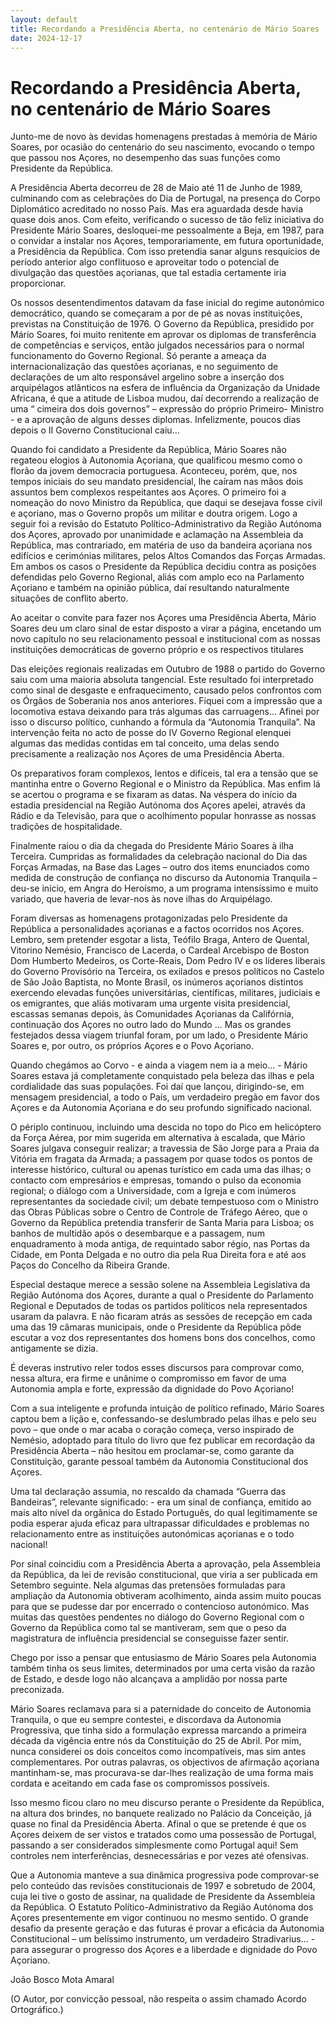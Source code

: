 ```yaml
---
layout: default
title: Recordando a Presidência Aberta, no centenário de Mário Soares
date: 2024-12-17
---
```

# Recordando a Presidência Aberta, no centenário de Mário Soares

Junto-me de novo às devidas homenagens prestadas à memória de Mário Soares, por ocasião do centenário do seu nascimento, evocando o tempo que passou nos Açores, no desempenho das suas funções como Presidente da República. 


A Presidência Aberta decorreu de 28 de Maio até 11 de Junho de 1989, culminando com as celebrações do Dia de Portugal, na presença do Corpo Diplomático acreditado no nosso País. Mas era aguardada desde havia quase dois anos. Com efeito, verificando o sucesso de tão feliz iniciativa do Presidente Mário Soares, desloquei-me pessoalmente a Beja, em 1987, para o convidar a instalar nos Açores, temporariamente, em futura oportunidade, a Presidência da República. Com isso pretendia sanar alguns resquícios de período anterior algo conflituoso e aproveitar todo o potencial de divulgação das questões açorianas, que tal estadia certamente iria proporcionar. 


Os nossos desentendimentos datavam da fase inicial do regime autonómico democrático, quando se começaram a por de pé as novas instituições, previstas na Constituição de 1976. O Governo da República, presidido por Mário Soares, foi muito renitente em aprovar os diplomas de transferência de competências e serviços, então julgados necessários para o normal funcionamento do Governo Regional. Só perante a ameaça da internacionalização das questões açorianas, e no seguimento de declarações de um alto responsável argelino sobre a inserção dos arquipélagos atlânticos na esfera de influência da Organização da Unidade Africana, é que a atitude de Lisboa mudou, daí decorrendo a realização de uma “ cimeira dos dois governos” – expressão do próprio Primeiro- Ministro - e a aprovação de alguns desses diplomas. Infelizmente, poucos dias depois o II Governo Constitucional caiu… 


Quando foi candidato a Presidente da República, Mário Soares não regateou elogios à Autonomia  Açoriana, que qualificou mesmo como o florão da jovem democracia portuguesa. Aconteceu, porém, que, nos tempos iniciais do seu mandato presidencial, lhe caíram nas mãos dois assuntos bem complexos respeitantes aos Açores. O primeiro foi a nomeação do novo Ministro da República, que daqui se desejava fosse civil e açoriano, mas o Governo propôs um militar e doutra origem. Logo a seguir foi a revisão do Estatuto Político-Administrativo da Região Autónoma dos Açores, aprovado por unanimidade e aclamação na Assembleia da República, mas contrariado, em matéria de uso da bandeira açoriana nos edifícios e cerimónias militares, pelos Altos Comandos das Forças Armadas. Em ambos os casos o Presidente da República decidiu contra as posições defendidas pelo Governo Regional, aliás com amplo eco na Parlamento Açoriano e também na opinião pública, daí resultando naturalmente situações de conflito aberto. 


Ao aceitar o convite para fazer nos Açores uma Presidência Aberta, Mário Soares deu um claro sinal de estar disposto a virar a página, encetando um novo capítulo no seu relacionamento pessoal e institucional com as nossas instituições democráticas de governo próprio e os respectivos titulares 


Das eleições regionais realizadas em Outubro de 1988 o partido do Governo saiu com uma maioria absoluta tangencial. Este resultado foi interpretado como sinal de desgaste e enfraquecimento, causado pelos confrontos com os Órgãos de Soberania nos anos anteriores. Fiquei com a impressão que a locomotiva estava deixando para trás algumas das carruagens… Afinei por isso o discurso político, cunhando a fórmula da “Autonomia Tranquila”. Na intervenção feita no acto de posse do IV Governo Regional elenquei algumas das medidas contidas em tal conceito, uma delas sendo precisamente a realização nos Açores de uma Presidência Aberta.  


  Os preparativos foram complexos, lentos e difíceis, tal era a tensão que se mantinha entre o Governo Regional e o Ministro da República. Mas enfim lá se acertou o programa e se fixaram as datas. Na véspera do início da estadia presidencial na Região Autónoma dos Açores apelei, através da Rádio e da Televisão, para que o acolhimento popular honrasse as nossas tradições de hospitalidade. 


Finalmente raiou o dia da chegada do Presidente Mário Soares à ilha Terceira. Cumpridas as formalidades da celebração nacional do Dia das Forças Armadas, na Base das Lages – outro dos items enunciados como medida de construção de confiança no discurso da Autonomia Tranquila – deu-se início, em Angra do Heroísmo, a um programa intensíssimo e muito variado, que haveria de levar-nos às nove ilhas do Arquipélago. 


Foram diversas as homenagens protagonizadas pelo Presidente da República a personalidades açorianas e a factos ocorridos nos Açores. Lembro, sem pretender esgotar a lista, Teófilo Braga, Antero de Quental, Vitorino Nemésio, Francisco de Lacerda, o Cardeal Arcebispo de Boston Dom Humberto Medeiros, os Corte-Reais, Dom Pedro IV e os líderes liberais do Governo Provisório na Terceira, os exilados e presos políticos no Castelo de São João Baptista, no Monte Brasil, os inúmeros açorianos distintos exercendo elevadas funções universitárias, científicas, militares, judiciais e os emigrantes, que aliás motivaram uma urgente visita presidencial, escassas semanas depois, às Comunidades Açorianas da Califórnia, continuação dos Açores no outro lado do Mundo … Mas os grandes festejados dessa viagem triunfal foram, por um lado, o Presidente Mário Soares e, por outro, os próprios Açores e o Povo Açoriano. 


Quando chegámos ao Corvo - e ainda a viagem nem ia a meio… - Mário Soares estava já completamente conquistado pela beleza das ilhas e pela cordialidade das suas populações. Foi daí que lançou, dirigindo-se, em mensagem presidencial, a todo o País, um verdadeiro pregão em favor dos Açores e da Autonomia Açoriana e do seu profundo significado nacional.  


O périplo continuou, incluindo uma descida no topo do Pico em helicóptero da Força Aérea, por mim sugerida em alternativa à escalada, que Mário Soares julgava conseguir realizar; a travessia de São Jorge para a Praia da Vitória em fragata da Armada; a passagem por quase todos os pontos de interesse histórico, cultural ou apenas turístico em cada uma das ilhas; o contacto com empresários e empresas, tomando o pulso da economia regional; o diálogo com a Universidade, com a Igreja e com inúmeros representantes da sociedade civil; um debate tempestuoso com o Ministro das Obras Públicas sobre o Centro de Controle de Tráfego Aéreo, que o Governo da República pretendia transferir de Santa Maria para Lisboa; os banhos de multidão após o desembarque e a passagem, num enquadramento à moda antiga, de requintado sabor régio, nas Portas da Cidade, em Ponta Delgada e no outro dia pela Rua Direita fora e até aos Paços do Concelho da Ribeira Grande. 


Especial destaque merece a sessão solene na Assembleia Legislativa da Região Autónoma dos Açores, durante a qual o Presidente do Parlamento Regional e Deputados de todas os partidos políticos nela representados usaram da palavra. E não ficaram atrás as sessões de recepção em cada uma das 19 câmaras municipais, onde o Presidente da República pôde escutar a voz dos representantes dos homens bons dos concelhos, como antigamente se dizia.  


É deveras instrutivo reler todos esses discursos para comprovar como, nessa altura, era firme e unânime o compromisso em favor de uma Autonomia ampla e forte, expressão da dignidade do Povo Açoriano! 


Com a sua inteligente e profunda intuição de político refinado, Mário Soares captou bem a lição e, confessando-se deslumbrado pelas ilhas e pelo seu povo – que onde o mar acaba o coração começa, verso inspirado de Nemésio, adoptado para título do livro que fez publicar em recordação da Presidência Aberta – não hesitou em proclamar-se, como garante da Constituição, garante pessoal também da Autonomia Constitucional dos Açores.  


Uma tal declaração assumia, no rescaldo da chamada “Guerra das Bandeiras”, relevante significado: - era um sinal de confiança, emitido ao mais alto nível da orgânica do Estado Português, do qual legitimamente se podia esperar ajuda eficaz para ultrapassar dificuldades e problemas no relacionamento entre as instituições autonómicas açorianas e o todo nacional! 


Por sinal coincidiu com a Presidência Aberta a aprovação, pela Assembleia da República, da lei de revisão constitucional, que viria a ser publicada em Setembro seguinte. Nela algumas das pretensões formuladas para ampliação da Autonomia obtiveram acolhimento, ainda assim muito poucas para que se pudesse dar por encerrado o contencioso autonómico. Mas muitas das questões pendentes no diálogo do Governo Regional com o Governo da República como tal se mantiveram, sem que o peso da magistratura de influência presidencial se conseguisse fazer sentir.  


Chego por isso a pensar que entusiasmo de Mário Soares pela Autonomia também tinha os seus limites, determinados por uma certa visão da razão de Estado, e desde logo não alcançava a amplidão por nossa parte preconizada. 


Mário Soares reclamava para si a paternidade do conceito de Autonomia Tranquila, o que eu sempre contestei, e discordava da Autonomia Progressiva, que tinha sido a formulação expressa marcando a primeira década da vigência entre nós da Constituição do 25 de Abril. Por mim, nunca considerei os dois conceitos como incompatíveis, mas sim antes complementares. Por outras palavras, os objectivos de afirmação açoriana mantinham-se, mas procurava-se dar-lhes realização de uma forma mais cordata e aceitando em cada fase os compromissos possíveis. 


 Isso mesmo ficou claro no meu discurso perante o Presidente da República, na altura dos brindes, no banquete realizado no Palácio da Conceição, já quase no final da Presidência Aberta. Afinal o que se pretende é que os Açores deixem de ser vistos e tratados como uma possessão de Portugal, passando a ser considerados simplesmente como Portugal aqui! Sem controles nem interferências, desnecessárias e por vezes até ofensivas.  


Que a Autonomia manteve a sua dinâmica progressiva pode comprovar-se pelo conteúdo das revisões constitucionais de 1997 e sobretudo de 2004, cuja lei tive o gosto de assinar, na qualidade de Presidente da Assembleia da República. O Estatuto Político-Administrativo da Região Autónoma dos Açores presentemente em vigor continuou no mesmo sentido. O grande desafio da presente geração e das futuras é provar a eficácia da Autonomia Constitucional – um belíssimo instrumento, um verdadeiro Stradivarius… - para assegurar o progresso dos Açores e a liberdade e dignidade do Povo Açoriano. 


 


João Bosco Mota Amaral 


(O Autor, por convicção pessoal, não respeita o assim chamado Acordo Ortográfico.)